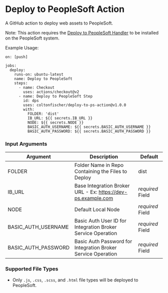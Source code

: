 # Deploy to PeopleSoft Action

A GitHub action to deploy web assets to PeopleSoft.  

Note: This action requires the [Deploy to PeopleSoft Handler](https://github.com/coltonfischer/deploy-to-ps-handler) to be installed on the PeopleSoft system.

Example Usage:
```
on: [push]

jobs:
  deploy:
    runs-on: ubuntu-latest
    name: Deploy to PeopleSoft
    steps:
      - name: Checkout
        uses: actions/checkout@v2
      - name: Deploy to PeopleSoft Step
        id: dps
        uses: coltonfischer/deploy-to-ps-action@v1.0.0
        with:
          FOLDER: 'dist'
          IB_URL: ${{ secrets.IB_URL }}
          NODE: ${{ secrets.NODE }}
          BASIC_AUTH_USERNAME: ${{ secrets.BASIC_AUTH_USERNAME }}
          BASIC_AUTH_PASSWORD: ${{ secrets.BASIC_AUTH_PASSWORD }}
```

### Input Arguments

|Argument|  Description  |  Default  |
|--------|---------------|-----------|
| FOLDER | Folder Name in Repo Containing the Files to Deploy | dist |
| IB_URL | Base Integration Broker URL - Ex: https://dev-ps.example.com | _required_ Field |
| NODE | Default Local Node| _required_ Field |
|  BASIC_AUTH_USERNAME | Basic Auth User ID for Integration Broker Service Operation| _required_ Field |
|BASIC_AUTH_PASSWORD | Basic Auth Password for Integration Broker Service Operation| _required_ Field |

### Supported File Types

- Only `.js`, `.css`, `.scss`, and `.html` file types will be deployed to PeopleSoft.
